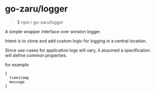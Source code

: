 # go-zaru/logger

> $ npm i go-zaru/logger

A simple wrapper interface over winston logger.

Intent is to clone and add custom logic for logging in a central location.

Since use-cases for application logs will vary, it assumed a specification will define common properties.

for example
```
{
  timestamp
  message
}

```
